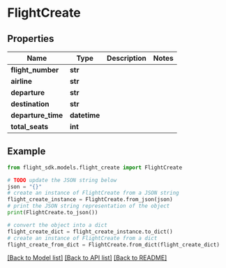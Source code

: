 # FlightCreate


## Properties

Name | Type | Description | Notes
------------ | ------------- | ------------- | -------------
**flight_number** | **str** |  | 
**airline** | **str** |  | 
**departure** | **str** |  | 
**destination** | **str** |  | 
**departure_time** | **datetime** |  | 
**total_seats** | **int** |  | 

## Example

```python
from flight_sdk.models.flight_create import FlightCreate

# TODO update the JSON string below
json = "{}"
# create an instance of FlightCreate from a JSON string
flight_create_instance = FlightCreate.from_json(json)
# print the JSON string representation of the object
print(FlightCreate.to_json())

# convert the object into a dict
flight_create_dict = flight_create_instance.to_dict()
# create an instance of FlightCreate from a dict
flight_create_from_dict = FlightCreate.from_dict(flight_create_dict)
```
[[Back to Model list]](../README.md#documentation-for-models) [[Back to API list]](../README.md#documentation-for-api-endpoints) [[Back to README]](../README.md)


